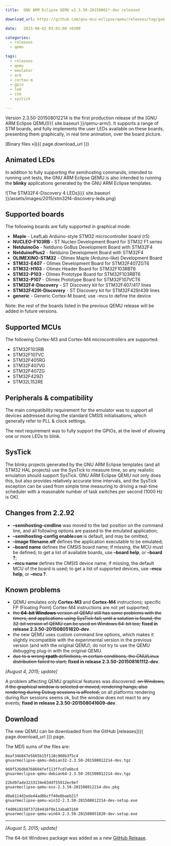 ```yaml
---
title:  GNU ARM Eclipse QEMU v2.3.50-20150801*-dev released

download_url: https://github.com/gnu-mcu-eclipse/qemu/releases/tag/gae-2.3.50-20150801

date:   2015-08-02 03:01:00 +0300

categories:
  - releases
  - qemu

tags:
  - releases
  - qemu
  - emulator
  - arm
  - cortex-m
  - gpio
  - led
  - stm
  - systick

---
```


Version 2.3.50-201508012214 is the first production release of the [GNU ARM Eclipse QEMU]({{ site.baseurl }}/qemu-arm/). It supports a range of STM boards, and fully implements the user LEDs available on these boards, presenting them graphically, in real time animation, over the board picture.

[Binary files »]({{ page.download_url }})

## Animated LEDs

In addition to fully supporting the semihosting commands, intended to running unit tests, the GNU ARM Eclipse QEMU is also intended to running the **blinky** applications generated by the GNU ARM Eclipse templates.

![The STM32F4-Discovery 4 LEDs]({{ site.baseurl }}/assets/images/2015/stm32f4-discovery-leds.png)

## Supported boards

The following boards are fully supported in graphical mode:

* **Maple** - LeafLab Arduino-style STM32 microcontroller board (r5)
* **NUCLEO-F103RB** - ST Nucleo Development Board for STM32 F1 series
* **NetduinoGo** - Netduino GoBus Development Board with STM32F4
* **NetduinoPlus2** - Netduino Development Board with STM32F4
* **OLIMEXINO-STM32** - Olimex Maple (Arduino-like) Development Board
* **STM32-E407** - Olimex Development Board for STM32F407ZGT6
* **STM32-H103** - Olimex Header Board for STM32F103RBT6
* **STM32-P103** - Olimex Prototype Board for STM32F103RBT6
* **STM32-P107** - Olimex Prototype Board for STM32F107VCT6
* **STM32F4-Discovery** - ST Discovery kit for STM32F407/417 lines
* **STM32F429I-Discovery** - ST Discovery kit for STM32F429/439 lines
* **generic** - Generic Cortex-M board; use -mcu to define the device

Note: the rest of the boards listed in the previous QEMU release will be added in future versions.

## Supported MCUs

The following Cortex-M3 and Cortex-M4 microcontrollers are supported:

* STM32F103RB
* STM32F107VC
* STM32F405RG
* STM32F407VG
* STM32F407ZG
* STM32F429ZI
* STM32L152RE

## Peripherals & compatibility

The main compatibility requirement for the emulator was to support all devices addressed during the standard CMSIS initialisations, which generally refer to PLL & clock settings.

The next requirement was to fully support the GPIOs, at the level of allowing one or more LEDs to blink.

## SysTick

The blinky projects generated by the GNU ARM Eclipse templates (and all STM32 HAL projects) use the SysTick to measure time, so any realistic emulation should support SysTick. GNU ARM Eclipse QEMU not only does this, but also provides relatively accurate time intervals, and the SysTick exception can be used from simple time measuring to driving a real-time scheduler with a reasonable number of task switches per second (1000 Hz is OK).

## Changes from 2.2.92

* **–semihosting-cmdline** was moved to the last position on the command line, and all following options are passed to the emulated application;
* **–semihosting-config enable=on** is default, and may be omitted;
* **–image filename.elf** defines the application executable to be emulated;
* **–board name** defines the CMSIS board name; if missing, the MCU must be defined; to get a list of available boards, use **–board help**, or **–board ?**;
* **–mcu name** defines the CMSIS device name; if missing, the default MCU of the board is used; to get a list of supported devices, use **–mcu help**, or **–mcu ?**.

## Known problems

* QEMU emulates only **Cortex-M3** and **Cortex-M4** instructions; specific FP (Floating Point) Cortex-M4 instructions are not yet supported;
* <del>the **64-bit Windows** version of QEMU still has some problems with the timers, and applications using SysTick fail; until a solution is found, the 32-bit version of QEMU can be used on Windows 64-bit too;</del> **fixed in release 2.3.50-201508051820-dev**.
* the new QEMU uses custom command line options, which makes it slightly incompatible with the experimental version in the previous version (and with the original QEMU); do not try to use the QEMU debugging plug-in with the original QEMU.
* <del>due to a wrong **rpath** definitions, in certain conditions, the GNU/Linux distribution failed to start;</del> **fixed in release 2.3.50-201508161112-dev**.

_[August 4, 2015; update]_

A problem affecting QEMU graphical features was discovered: <del>on Windows, if the graphical window is selected or moved, rendering hangs; also rendering during Debug sessions is affected;</del> on all platforms rendering during Run sessions seems ok, but the window does not react to any events; **fixed in release 2.3.50-201508041609-dev**.

## Download

The new QEMU can be downloaded from the GitHub [releases]({{ page.download_url }}) page.

The MD5 sums of the files are:

	8eaf34b847e5b65b15f118c980b3f5c4
	gnuarmeclipse-qemu-debian32-2.3.50-201508012214-dev.tgz

	969f536db8768604fef113ffcd7a6bcd
	gnuarmeclipse-qemu-debian64-2.3.50-201508012214-dev.tgz

	22bd97ade3233134e83ddf55912ec9ef
	gnuarmeclipse-qemu-osx-2.3.50-201508012214-dev.pkg

	d0a6114d2ede44ad8bcff40e8baeb21f
	gnuarmeclipse-qemu-win32-2.3.50-201508012214-dev-setup.exe

	f4d0618158f37284416f0e13aba83160  
	gnuarmeclipse-qemu-win64-2.3.50-201508051820-dev-setup.exe

***
_[August 5, 2015; update]_

The 64-bit Windows package was added as a new [GitHub Release](https://github.com/gnu-mcu-eclipse/qemu/releases/tag/gae-2.3.50-20150805).
